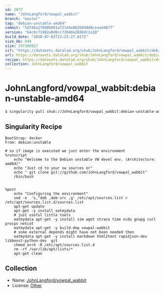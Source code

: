 ```yaml
---
id: 2077
name: "JohnLangford/vowpal_wabbit"
branch: "master"
tag: "debian-unstable-amd64"
commit: "5dfd8a1f860b981a721d4e8026840d8ceaad4877"
version: "b4c0c71982a0d0cc72640a2686dc2a10"
build_date: "2018-07-03T21:25:27.017Z"
size_mb: 844
size: 297168927
sif: "https://datasets.datalad.org/shub/JohnLangford/vowpal_wabbit/debian-unstable-amd64/2018-07-03-5dfd8a1f-b4c0c719/b4c0c71982a0d0cc72640a2686dc2a10.simg"
url: https://datasets.datalad.org/shub/JohnLangford/vowpal_wabbit/debian-unstable-amd64/2018-07-03-5dfd8a1f-b4c0c719/
recipe: https://datasets.datalad.org/shub/JohnLangford/vowpal_wabbit/debian-unstable-amd64/2018-07-03-5dfd8a1f-b4c0c719/Singularity
collection: JohnLangford/vowpal_wabbit
---
```


# JohnLangford/vowpal_wabbit:debian-unstable-amd64

```bash
$ singularity pull shub://JohnLangford/vowpal_wabbit:debian-unstable-amd64
```

## Singularity Recipe

```singularity
BootStrap: docker
From: debian:unstable

# so if image is executed we just enter the environment
%runscript
    echo "Welcome to the Debian unstable VW devel env. (Architecture: amd64)"
    echo "Just cd to your vw sources or"
    echo " git clone git://github.com/JohnLangford/vowpal_wabbit"
    /bin/bash


%post
    echo "Configuring the environment"
    sed -e  's,^deb ,deb-src ,g' /etc/apt/sources.list > /etc/apt/sources.list.d/sources.list
    apt-get update
    apt-get -y install eatmydata
    # just useful little tools
    eatmydata apt-get -y install vim wget strace time ncdu gnupg curl procps netcat
    eatmydata apt-get -y build-dep vowpal-wabbit
    # some external depends might have not been needed then
    eatmydata apt-get -y install markdown html2text rapidjson-dev libboost-python-dev  git
    chmod a+rX -R /etc/apt/sources.list.d
    rm -rf /var/lib/apt/lists/*
    apt-get clean
```

## Collection

 - Name: [JohnLangford/vowpal_wabbit](https://github.com/JohnLangford/vowpal_wabbit)
 - License: [Other](None)

